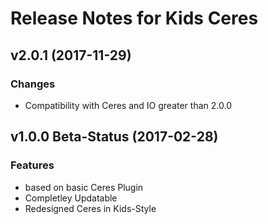 # Release Notes for Kids Ceres

## v2.0.1 (2017-11-29)

### Changes
- Compatibility with Ceres and IO greater than 2.0.0

## v1.0.0 Beta-Status (2017-02-28)

### Features

- based on basic Ceres Plugin
- Completley Updatable
- Redesigned Ceres in Kids-Style